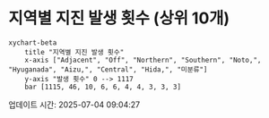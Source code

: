# 지역별 지진 발생 횟수 (상위 10개)

```mermaid
xychart-beta
    title "지역별 지진 발생 횟수"
    x-axis ["Adjacent", "Off", "Northern", "Southern", "Noto,", "Hyuganada", "Aizu,", "Central", "Hida,", "미분류"]
    y-axis "발생 횟수" 0 --> 1117
    bar [1115, 46, 10, 6, 6, 4, 4, 3, 3, 3]
```

업데이트 시간: 2025-07-04 09:04:27

